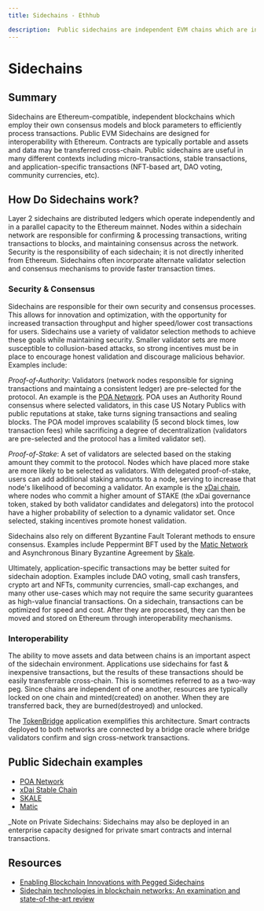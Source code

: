 ```yaml
---
title: Sidechains - Ethhub

description:  Public sidechains are independent EVM chains which are interoperable with Ethereum.
---
```


# Sidechains

## Summary

Sidechains are Ethereum-compatible, independent blockchains which employ their own consensus models and block parameters to efficiently process transactions. Public EVM Sidechains are designed for interoperability with Ethereum. Contracts are typically portable and assets and data may be transferred cross-chain. Public sidechains are useful in many different contexts including micro-transactions, stable transactions, and application-specific transactions (NFT-based art, DAO voting, community currencies, etc). 


## How Do Sidechains work?

Layer 2 sidechains are distributed ledgers which operate independently and in a parallel capacity to the Ethereum mainnet. Nodes within a sidechain network are responsible for confirming & processing transactions, writing transactions to blocks, and maintaining consensus across the network. Security is the responsibility of each sidechain; it is not directly inherited from Ethereum. Sidechains often incorporate alternate validator selection and consensus mechanisms to provide faster transaction times.

### Security & Consensus

Sidechains are responsible for their own security and consensus processes. This allows for innovation and optimization, with the opportunity for increased transaction throughput and higher speed/lower cost transactions for users. Sidechains use a variety of validator selection methods to achieve these goals while maintaining security. Smaller validator sets are more susceptible to collusion-based attacks, so strong incentives must be in place to encourage honest validation and discourage malicious behavior. Examples include:

*Proof-of-Authority*: Validators (network nodes responsible for signing transactions and maintaing a consistent ledger) are pre-selected for the protocol. An example is the [POA Network](https://poa.network). POA uses an Authority Round consensus where selected validators, in this case US Notary Publics with public reputations at stake, take turns signing transactions and sealing blocks. The POA model improves scalability (5 second block times, low transaction fees) while sacrificing a degree of decentralization (validators are pre-selected and the protocol has a limited validator set).

*Proof-of-Stake*: A set of validators are selected based on the staking amount they commit to the protocol. Nodes which have placed more stake are more likely to be selected as validators. With delegated proof-of-stake, users can add additional staking amounts to a node, serving to increase that node's likelihood of becoming a validator. An example is the [xDai chain](https://xdaichain.com), where nodes who commit a higher amount of STAKE (the xDai governance token, staked by both validator candidates and delegators) into the protocol have a higher probability of selection to a dynamic validator set. Once selected, staking incentives promote honest validation. 

Sidechains also rely on different Byzantine Fault Tolerant methods to ensure consensus. Examples include Peppermint BFT used by the [Matic Network](https://matic.network/) and Asynchronous Binary Byzantine Agreement by [Skale](https://skale.network/).

Ultimately, application-specific transactions may be better suited for sidechain adoption. Examples include DAO voting, small cash transfers, crypto art and NFTs, community currencies, small-cap exchanges, and many other use-cases which may not require the same security guarantees as high-value financial transactions. On a sidechain, transactions can be optimized for speed and cost. After they are processed, they can then be moved and stored on Ethereum through interoperability mechanisms.


### Interoperability

The ability to move assets and data between chains is an important aspect of the sidechain environment. Applications use sidechains for fast & inexpensive transactions, but the results of these transactions should be easily transferrable cross-chain. This is sometimes referred to as a two-way peg. Since chains are independent of one another, resources are typically locked on one chain and minted(created) on another. When they are transferred back, they are burned(destroyed) and unlocked. 

The [TokenBridge](https://docs.tokenbridge.net/) application exemplifies this architecture. Smart contracts deployed to both networks are connected by a bridge oracle where bridge validators confirm and sign cross-network transactions.


## Public Sidechain examples


* [POA Network](https://poa.network)
* [xDai Stable Chain](https://xdaichain.com)
* [SKALE](https://skale.network/)
* [Matic](https://matic.network/) 


_Note on Private Sidechains:  Sidechains may also be deployed in an enterprise capacity designed for private smart contracts and internal transactions.


## Resources

- [Enabling Blockchain Innovations with Pegged Sidechains](https://blockstream.com/sidechains.pdf)
- [Sidechain technologies in blockchain networks: An examination and state-of-the-art review](https://www.sciencedirect.com/science/article/pii/S1084804519303315)
